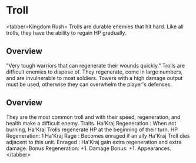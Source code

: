 # Troll

&lt;tabber&gt;Kingdom Rush=
Trolls are durable enemies that hit hard. Like all trolls, they have the ability to regain HP gradually.
## Overview

"Very tough warriors that can regenerate their wounds quickly."
Trolls are difficult enemies to dispose of. They regenerate, come in large numbers, and are invulnerable to most soldiers. Towers with a high damage output must be used, otherwise they can overwhelm the player's defenses.
## Overview

They are the most common troll and with their speed, regeneration, and health make a difficult enemy.
Traits.
 Ha'Kraj Regeneration : When not burning, Ha'Kraj Trolls regenerate HP at the beginning of their turn. HP Regeneration: 1
 Ha'Kraj Rage : Becomes enraged if an ally Ha'Kraj Troll dies adjacent to this unit. 
 Enraged : Ha'Kraj gain extra regeneration and extra damage. Bonus Regeneration: +1. Damage Bonus: +1.
Appearances.
&lt;/tabber&gt;